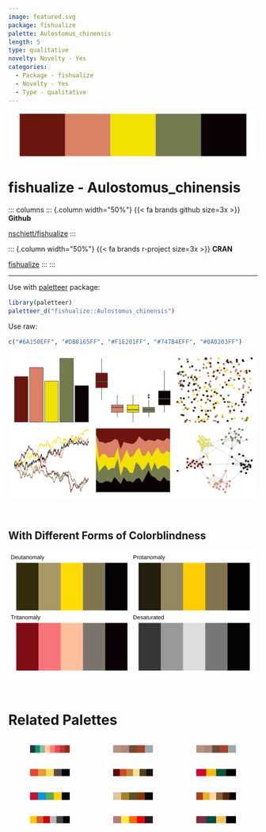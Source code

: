 ```yaml
---
image: featured.svg
package: fishualize
palette: Aulostomus_chinensis
length: 5
type: qualitative
novelty: Novelty - Yes
categories:
  - Package - fishualize
  - Novelty - Yes
  - Type - qualitative
---
```


![](featured.svg)

# fishualize - Aulostomus_chinensis 

::: columns
::: {.column width="50%"}
{{< fa brands github size=3x >}}
**Github**

[nschiett/fishualize](https://github.com/nschiett/fishualize)
:::

::: {.column width="50%"}
{{< fa brands r-project size=3x >}}
**CRAN**

[fishualize](https://CRAN.R-project.org/package=fishualize)
:::
:::

<hr> 

Use with [paletteer](https://emilhvitfeldt.github.io/paletteer/) package:

```r
library(paletteer)
paletteer_d("fishualize::Aulostomus_chinensis")
```

Use raw:

```r
c("#6A150EFF", "#DB8165FF", "#F1E201FF", "#747B4EFF", "#0A0203FF")
``` 

![](examples.png) 

  <br>
  
  ## With Different Forms of Colorblindness
  
  ![](colorblind.svg) 

<br>

# Related Palettes

<div class="list" style="display: grid; grid-template-columns: auto auto auto;"> <figure class="figure">
<a href="../../awtools/a_palette/"> <img src="../../awtools/a_palette/featured.svg" style="width: 100%;" class="figure-img"></a>
</figure> <figure class="figure">
<a href="../../ButterflyColors/hamadryas_feronia/"> <img src="../../ButterflyColors/hamadryas_feronia/featured.svg" style="width: 100%;" class="figure-img"></a>
</figure> <figure class="figure">
<a href="../../ButterflyColors/hamadryas_feronia/"> <img src="../../ButterflyColors/hamadryas_feronia/featured.svg" style="width: 100%;" class="figure-img"></a>
</figure> <figure class="figure">
<a href="../../fishualize/Salvelinus_fontinalis/"> <img src="../../fishualize/Salvelinus_fontinalis/featured.svg" style="width: 100%;" class="figure-img"></a>
</figure> <figure class="figure">
<a href="../../DresdenColor/changes/"> <img src="../../DresdenColor/changes/featured.svg" style="width: 100%;" class="figure-img"></a>
</figure> <figure class="figure">
<a href="../../nbapalettes/supersonics_holiday/"> <img src="../../nbapalettes/supersonics_holiday/featured.svg" style="width: 100%;" class="figure-img"></a>
</figure> <figure class="figure">
<a href="../../lisa/Jean_MichelBasquiat_1/"> <img src="../../lisa/Jean_MichelBasquiat_1/featured.svg" style="width: 100%;" class="figure-img"></a>
</figure> <figure class="figure">
<a href="../../lisa/Rembrandt/"> <img src="../../lisa/Rembrandt/featured.svg" style="width: 100%;" class="figure-img"></a>
</figure> <figure class="figure">
<a href="../../DresdenColor/smallfavor/"> <img src="../../DresdenColor/smallfavor/featured.svg" style="width: 100%;" class="figure-img"></a>
</figure> <figure class="figure">
<a href="../../feathers/spotted_pardalote/"> <img src="../../feathers/spotted_pardalote/featured.svg" style="width: 100%;" class="figure-img"></a>
</figure> <figure class="figure">
<a href="../../calecopal/fire/"> <img src="../../calecopal/fire/featured.svg" style="width: 100%;" class="figure-img"></a>
</figure> <figure class="figure">
<a href="../../nbapalettes/pacers_venue/"> <img src="../../nbapalettes/pacers_venue/featured.svg" style="width: 100%;" class="figure-img"></a>
</figure> 
</div>

